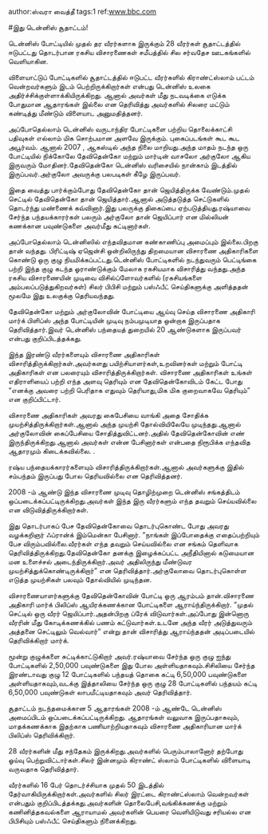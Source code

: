 author:ஸ்வரா வைத்தீ
tags:1
ref:www.bbc.com

#இது டென்னிஸ் சூதாட்டம்!

டென்னிஸ் போட்டியில் முதல் தர வீரர்களாக இருக்கும்  28  வீரர்கள்  சூதாட்டத்தில் ஈடுபட்டது தொடர்பான  ரகசிய விசாரணைகள் சமீபத்தில் சில சர்வதேச ஊடகங்களில் வெளியாகின.

விளையாட்டுப் போட்டிகளில் சூதாட்டத்தில் ஈடுபட்ட வீரர்களில் கிராண்ட்ஸ்லாம் பட்டம் வென்றவர்களும் இடம் பெற்றிருக்கிறார்கள் என்பது டென்னிஸ் உலகை அதிர்ச்சிக்குள்ளாக்கியிருக்கிறது. ஆனால் அவர்கள் மீது நடவடிக்கை எடுக்க போதுமான ஆதாரங்கள் இல்லை என தெரிவித்து அவர்களில் சிலரை மட்டும் கண்டித்து மீண்டும் விளையாட அனுமதித்தனர்.

அப்போதெல்லாம் டென்னிஸ் வருடாந்திர போட்டிகளை பற்றிய தொலைக்காட்சி பதிவுகள் எல்லாம் மிக சொற்பமான அளவே  இருக்கும்.  புகைப்படங்கள் கூட   கூட அபூர்வம். ஆனால் 2007 , ஆகஸ்டில் அந்த நிலை மாறியது.அந்த மாதம் நடந்த ஒரு போட்டியில் நிக்கோலே தேவிதென்கோ மற்றும் மார்டின் வாசலோ அர்குலோ ஆகிய இருவரும் மோதினர்.தேவிதென்கோ டென்னிஸ் வரிசையில் நான்காம் இடத்தில் இருப்பவர்.அர்குலோ அவருக்கு பலபடிகள் கீழே இருப்பவர்.

இதை வைத்து பார்க்கும்போது தேவிதென்கோ தான் ஜெயித்திருக்க வேண்டும்.முதல் செட்டில் தேவிதென்கோ தான் ஜெயித்தார்.ஆனால் அடுத்தடுத்த செட்டுகளில் தொடர்ந்து மண்ணைக் கவ்வினார்.இது பலருக்கு  திகைப்பை ஏற்படுத்தியது.ரஷ்யாவை சேர்ந்த பந்தயக்காரர்கள் பலரும் அர்குலோ தான் ஜெயிப்பார் என மில்லியன் கணக்கான பவுண்டுகளை அவர்மீது கட்டினார்கள்.

அப்போதெல்லாம் டென்னிஸில் எந்தவிதமான கண்காணிப்பு அமைப்பும் இல்லை.பிறகு தான் வந்தது. பிரிட்டிஷ் ஏஜென்சி ஒன்றிலிருந்து திறமையான விசாரணை அதிகாரிகளை கொண்டு ஒரு குழு நியமிக்கப்பட்டது.டென்னிஸ்  போட்டிகளில்  நடந்துவரும் பெட்டிங்கை பற்றி இந்த குழு கடந்த ஓராண்டுக்கும் மேலாக ரகசியமாக விசாரித்து வந்தது.அந்த ரகசிய விசாரணையின் முடிவை விசில்ப்ளோவர்களில்   (ரகசியங்களை அம்பலப்படுத்துகிறவர்கள்)  சிலர் பிபிசி மற்றும் பஸ்ஃபீட் செய்திகளுக்கு அளித்ததன் மூலமே இது உலகுக்கு தெரியவந்தது.

தேவிதென்கோ மற்றும் அர்குலோவின் போட்டியை ஆய்வு செய்த விசாரணை அதிகாரி மார்க் பிளிப்ஸ் அந்த போட்டியின் முடிவு நம்பமுடியாத ஒன்றாக இருப்பதாக தெரிவித்தார்.இவர்  டென்னிஸ் பந்தையத் துறையில்  20 ஆண்டுகளாக இருப்பவர் என்பது குறிப்பிடத்தக்கது.

இந்த இரண்டு வீரர்களையும் விசாரணை அதிகாரிகள் விசாரித்திருக்கிறார்கள்.அவர்களது பயிற்சியாளர்கள்,உறவினர்கள் மற்றும் போட்டி அதிகாரிகள் என பலரையும் விசாரித்திருக்கிறார்கள். விசாரணை அதிகாரிகள் உங்கள் எதிராளியைப் பற்றி எந்த அளவு தெரியும் என தேவிதென்கோவிடம் கேட்ட போது “எனக்கு அவரை பற்றி பெரிதாக எதுவும் தெரியாது,மிக மிக குறைவாகவே தெரியும்” என குறிப்பிட்டார்.

விசாரணை அதிகாரிகள் அவரது கைபேசியை வாங்கி அதை சோதிக்க முயற்சித்திருக்கிறார்கள்.ஆனால் அந்த முயற்சி தோல்வியிலேயே முடிந்தது.ஆனால் அர்குலோவின் கைப்பேசியை சோதித்துவிட்டனர்.அதில் தேவிதென்கோவின் எண் இருந்திருக்கிறது.ஆனால் அவர்கள்  என்ன பேசினார்கள் என்பதை நிரூபிக்க எந்தவித ஆதாரமும்  கிடைக்கவில்லை. .

ரஷ்ய  பந்தையக்காரர்களையும் விசாரித்திருக்கிறார்கள்.ஆனால் அவர்களுக்கு இதில் சம்பந்தம் இருப்பது போல தெரியவில்லை என தெரிவித்தனர்.

2008 -ம் ஆண்டு இந்த விசாரணை முடிவு தொழிற்முறை டென்னிஸ் சங்கத்திடம் ஒப்படைக்கப்பட்டிருக்கிறது.அவர்கள் இந்த இரு வீரர்களும் எந்த தவறும் செய்யவில்லை என விடுவித்திருக்கிறார்கள்.

இது தொடர்பாகப் பேச தேவிதென்கோவை தொடர்புகொண்ட போது அவரது வழக்கறிஞர் ஃப்ரான்க் இம்மென்கா பேசினார். “நாங்கள் இப்போதைக்கு எதைப்பற்றியும் பேச விரும்பவில்லை.வீரர்கள் எந்த தவறும் செய்யவில்லை என சங்கம் தெளிவாக தெரிவித்திருக்கிறது.தேவிதென்கோ  தனக்கு இழைக்கப்பட்ட அநீதியினால் கடுமையான மன உளைச்சல் அடைந்திருக்கிறார்.அவர் அதிலிருந்து மீண்டுவர முயற்சித்துக்கொண்டிருக்கிறார்” என தெரிவித்தார்.அர்குலோவை தொடர்புகொள்ள எடுத்த முயற்சிகள் பலவும் தோல்வியில் முடிந்தன.

விசாரணையாளர்களுக்கு தேவிதென்கோவின் போட்டி ஒரு ஆரம்பம் தான்.விசாரணை அதிகாரி மார்க் பிலிப்ஸ் ஆயிரக்கணக்கான போட்டிகளை ஆராய்ந்திருக்கிறார்.  “முதல் செட்டில் ஒரு வீரர் ஜெயிப்பார்.அதன்பிறகு ப்ரேக் விடுவார்கள்.அப்போது இன்னொரு வீரரின் மீது கோடிக்கணக்கில் பணம் கட்டுவார்கள்.உடனே அந்த வீரர் அடுத்துவரும் அத்தனை செட்டிலும் வெல்வார்” என்று  தான் விசாரித்து ஆராய்ந்ததன் அடிப்படையில் தெரிவிக்கிறார் மார்க்.

மூன்று குழுக்களை சுட்டிக்காட்டுகிறார் அவர்.ரஷ்யாவை சேர்ந்த ஒரு குழு ஐந்து போட்டிகளில் 2,50,000 பவுண்டுகளை இது போல அள்ளியதாகவும்.சிசிலியை சேர்ந்த இரண்டாவது குழு 12 போட்டிகளில் பந்தயத் தொகை கட்டி  6,50,000 பவுண்டுகளை அள்ளியதாகவும்,வடக்கு இத்தாலியை சேர்ந்த ஒரு குழு 28 போட்டிகளில் பந்தயம் கட்டி 6,50,000 பவுண்டுகள் லாபமீட்டியதாகவும் அவர் தெரிவித்தார்.

சூதாட்டம் நடந்தமைக்கான 5  ஆதாரங்கள்  2008 -ம் ஆண்டே டென்னிஸ் அமைப்பிடம் ஒப்படைக்கப்பட்டிருக்கிறது. ஆதாரங்கள் வலுவாக இருப்பதாகவும், மாதக்கணக்காக இதற்காக பணியாற்றியதாகவும் விசாரணை அதிகாரியான மார்க் பிலிப்ஸ் தெரிவிக்கிறார்.

28 வீரர்களின் மீது சந்தேகம் இருக்கிறது.அவர்களில் பெரும்பாலானோர் தற்போது ஓய்வு பெற்றுவிட்டார்கள்.சிலர் இன்னமும் கிராண்ட் ஸ்லாம் போட்டிகளில் விளையாடி வருவதாக தெரிவித்தார்.

வீரர்களில் 16 பேர் தொடர்ச்சியாக முதல் 50 இடத்தில் தேர்வாகியிருக்கிறார்கள்.அவர்களில் சிலர் இரட்டை கிராண்ட்ஸ்லாம் வென்றவர்கள் என்பதும் குறிப்பிடத்தக்கது.அவர்களின் தொலைபேசி,வங்கிக்கணக்கு மற்றும் கணினித்தகவல்களை ஆராயாமல் அவர்களின் பெயரை வெளியிடுவது சரியல்ல என பிபிசியும் பஸ்ஃபீட் செய்திகளும் நினைக்கிறது.
